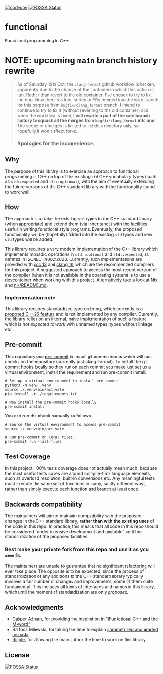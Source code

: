[![codecov](https://codecov.io/gh/libfn/functional/graph/badge.svg?token=3RHT38SEU0)](https://codecov.io/gh/libfn/functional)
[![FOSSA Status](https://app.fossa.com/api/projects/git%2Bgithub.com%2Flibfn%2Ffunctional.svg?type=shield)](https://app.fossa.com/projects/git%2Bgithub.com%2Flibfn%2Ffunctional?ref=badge_shield)

# functional

Functional programming in C++

# NOTE: upcoming `main` branch history rewrite

> As of Saturday 19th Oct, the `clang-format` github workflow is broken, apparently due to the change of the container in which this action is run. Rather than revert to the old container, I've chosen to try to fix the bug. Now there's a long series of PRs merged into the `main` branch for this purpose from `bugfix/clang_format` branch. I intend to continue to try to fix it (without reverting to the old container) and when the workflow is fixed, **I will rewrite a part of the `main` branch history to squash all the merges from `bugfix/clang_format` into one**. The scope of changes is limited to `.github` directory only, so hopefully it won't affect forks.
>
> ### Apologies for the inconenience.


## Why

The purpose of this library is to exercise an approach to functional programming in C++ on top of the existing `std` C++ vocabulary types (such as `std::expected` and `std::optional`), with the aim of eventually extending the future versions of the C++ standard library with the functionality found to work well.

## How

The approach is to take the existing `std` types in the C++ standard library (when appropriate) and extend them (via inheritance) with the facilities useful in writing functional style programs. Eventually, the proposed functionality will be (hopefully) folded into the existing `std` types and new `std` types will be added.

This library requires a very modern implementation of the C++ library which implements monadic operations in `std::optional` and `std::expected`, as defined in ISO/IEC 14882:2023. Currently, such implementations are provided with [gcc 13][gcc-standard-support] and [clang 18][clang-standard-support], which are the recommended compilers for this project. A suggested approach to access the most recent version of the compiler (when it is not available in the operating system) is to use a [devcontainer] when working with this project. Alternatively take a look at [Nix][nix] and [nix/README.md][nixmd].

### Implementation note

This library requires standardized type ordering, which currently is a [proposed C++26 feature][standardized-type-ordering] and is not implemented by any compiler. Currently, the library relies on an internal, naive implementation of such a feature which is _not expected to work_ with unnamed types, types without linkage etc.

[clang-standard-support]: https://clang.llvm.org/cxx_status.html
[gcc-standard-support]: https://gcc.gnu.org/projects/cxx-status.html
[devcontainer]: https://github.com/libfn/devcontainer
[standardized-type-ordering]: https://wg21.link/P2830
[nix]: https://nixos.org
[nixmd]: nix/README.md

## Pre-commit
This repository use [pre-commit](https://pre-commit.com/) to install git commit hooks which will run checks on the repository (currently just clang-format).  To install the git commit hooks locally so they run on each commit you make just set up a virtual environment, install the requirement and run pre-commit install:
```
# Set up a virtual environment to install pre-commit
python3 -m venv .venv
source ./.venv/bin/activate
pip install -r ./requirements.txt

# Now install the pre-commit hooks locally
pre-commit install
```

You can run the check manually as follows:
```
# Source the virtual environment to access pre-commit
source ./.venv/bin/activate

# Run pre-commit on local files.
pre-commit run --all-files
```

## Test Coverage

In this project, 100% tests coverage does not actually mean much, because the most useful tests cases are around compile-time language elements, such as overload resolution, built-in conversions etc. Any meaningful tests must execute the same set of functions in many, subtly different ways, rather than simply execute each function and branch at least once.

## Backwards compatibility

The maintainers will aim to maintain compatibility with the proposed changes in the C++ standard library, **rather than with the existing uses** of the code in this repo. In practice, this means that all code in this repo should be considered "under intensive development and unstable" until the standardization of the proposed facilities.

### Best make your private fork from this repo and use it as you see fit.

The maintainers are unable to guarantee that no significant refactoring will ever take place. The opposite is to be expected, since the process of standardization of any additions to the C++ standard library typically involves a fair number of changes and improvements, some of them quite fundamental. This includes all kinds of interfaces and names in this library, which until the moment of standardization are only _proposed_.

## Acknowledgments

* Gašper Ažman, for providing the inspiration in ["(Fun)ctional C++ and the M-word"][gasper-functional-presentation]
* Bartosz Milewski, for taking the time to explain [parametrised and graded monads][parametrised-and-graded-monads]
* [Ripple][ripple], for allowing the main author the time to work on this library

[gasper-functional-presentation]: https://youtu.be/Jhggz8rtHbk?si=T-3DXPcvgE_Y5cpH
[parametrised-and-graded-monads]: https://arxiv.org/pdf/2001.10274.pdf
[similar-work]: https://www.doc.ic.ac.uk/~dorchard/publ/haskell14-effects.pdf
[ripple]: https://ripple.com/


## License
[![FOSSA Status](https://app.fossa.com/api/projects/git%2Bgithub.com%2Flibfn%2Ffunctional.svg?type=large)](https://app.fossa.com/projects/git%2Bgithub.com%2Flibfn%2Ffunctional?ref=badge_large)
